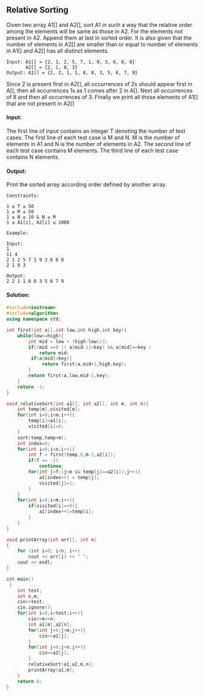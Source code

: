 ## Relative Sorting
Given two array A1[] and A2[], sort A1 in such a way that the relative order among the elements will be same as those  in A2. For the elements not present in A2. Append them at last in sorted order. It is also given that the number of elements in A2[] are smaller than or equal to number of elements in A1[] and A2[] has all distinct elements.
```
Input: A1[] = {2, 1, 2, 5, 7, 1, 9, 3, 6, 8, 8}
       A2[] = {2, 1, 8, 3}
Output: A1[] = {2, 2, 1, 1, 8, 8, 3, 5, 6, 7, 9}
```
Since 2 is present first in A2[], all occurrences of 2s should appear first in A[], then all occurrences 1s as 1 comes after 2 in A[]. Next all occurrences of 8 and then all occurrences of 3.  Finally we print all those elements of A1[] that are not present in A2[]
 

#### Input:

The first line of input contains an integer T denoting the number of test cases. The first line of each test case is M and N.  M is the number of elements in A1 and N is the number of elements in A2.
The second line of each test case contains M elements. The third line of each test case contains N elements.

#### Output:

Print the sorted array according order defined by another array.
```
Constraints:

1 ≤ T ≤ 50
1 ≤ M ≤ 50
1 ≤ N ≤ 10 & N ≤ M
1 ≤ A1[i], A2[i] ≤ 1000

Example:

Input:
1
11 4
2 1 2 5 7 1 9 3 6 8 8
2 1 8 3

Output:
2 2 1 1 8 8 3 5 6 7 9
```
#### Solution:
```c++
#include<iostream>
#include<algorithm>
using namespace std;

int first(int a[],int low,int high,int key){
    while(low<=high){
        int mid = low + (high-low)/2;
        if((mid ==0 || a[mid-1]<key) && a[mid]==key )
            return mid;
         if(a[mid]<key){
             return first(a,mid+1,high,key);
        }
        return first(a,low,mid-1,key);
    }
    return -1;
}

void relativeSort(int a1[], int a2[], int m, int n){
    int temp[m],visited[m];
    for(int i=0;i<m;i++){
        temp[i]=a1[i];
        visited[i]=0;
    }
    sort(temp,temp+m);
    int index=0;
    for(int i=0;i<n;i++){
        int f = first(temp,0,m-1,a2[i]);
        if(f == -1)
            continue;
        for(int j=f;(j<m && temp[j]==a2[i]);j++){
            a1[index++] = temp[j];
            visited[j]=1;
        }
    }
    for(int i=0;i<m;i++){
        if(visited[i]==0){
            a1[index++]=temp[i];
        }
    }
}

void printArray(int arr[], int n) 
{ 
	for (int i=0; i<n; i++) 
		cout << arr[i] << " "; 
	cout << endl; 
} 

int main()
 {
	int test;
	int n,m;
	cin>>test;
	cin.ignore();
	for(int i=0;i<test;i++){
	    cin>>m>>n;
	    int a1[m],a2[n];
	    for(int j=0;j<m;j++){
	        cin>>a1[j];
	    }
	    for(int j=0;j<n;j++){
	        cin>>a2[j];
	    }
	    relativeSort(a1,a2,m,n);
	    printArray(a1,m);
	}
	return 0;
}
```
